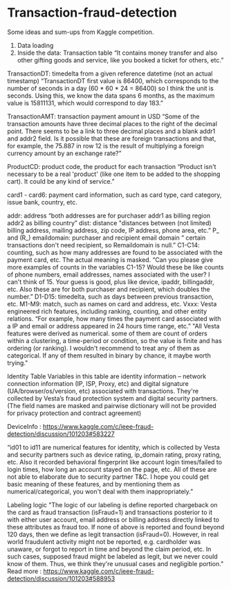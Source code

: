 # Transaction-fraud-detection
Some ideas and sum-ups from Kaggle competition.

  1. Data loading
  2. Inside the data:
    Transaction table
“It contains money transfer and also other gifting goods and service, like you booked a ticket for others, etc.”

TransactionDT: timedelta from a given reference datetime (not an actual timestamp)
“TransactionDT first value is 86400, which corresponds to the number of seconds in a day (60 * 60 * 24 = 86400) so I think the unit is seconds. Using this, we know the data spans 6 months, as the maximum value is 15811131, which would correspond to day 183.”

TransactionAMT: transaction payment amount in USD
“Some of the transaction amounts have three decimal places to the right of the decimal point. There seems to be a link to three decimal places and a blank addr1 and addr2 field. Is it possible that these are foreign transactions and that, for example, the 75.887 in row 12 is the result of multiplying a foreign currency amount by an exchange rate?”

ProductCD: product code, the product for each transaction
“Product isn't necessary to be a real 'product' (like one item to be added to the shopping cart). It could be any kind of service.”

card1 - card6: payment card information, such as card type, card category, issue bank, country, etc.

addr: address
“both addresses are for purchaser
addr1 as billing region
addr2 as billing country”
dist: distance
"distances between (not limited) billing address, mailing address, zip code, IP address, phone area, etc.”
P_ and (R_) emaildomain: purchaser and recipient email domain “ certain transactions don't need recipient, so Remaildomain is null.”
C1-C14: counting, such as how many addresses are found to be associated with the payment card, etc. The actual meaning is masked.
“Can you please give more examples of counts in the variables C1-15? Would these be like counts of phone numbers, email addresses, names associated with the user? I can't think of 15.
Your guess is good, plus like device, ipaddr, billingaddr, etc. Also these are for both purchaser and recipient, which doubles the number.”
D1-D15: timedelta, such as days between previous transaction, etc.
M1-M9: match, such as names on card and address, etc.
Vxxx: Vesta engineered rich features, including ranking, counting, and other entity relations.
“For example, how many times the payment card associated with a IP and email or address appeared in 24 hours time range, etc.”
"All Vesta features were derived as numerical. some of them are count of orders within a clustering, a time-period or condition, so the value is finite and has ordering (or ranking). I wouldn't recommend to treat any of them as categorical. If any of them resulted in binary by chance, it maybe worth trying."

Identity Table
Variables in this table are identity information – network connection information (IP, ISP, Proxy, etc) and digital signature (UA/browser/os/version, etc) associated with transactions.
They're collected by Vesta’s fraud protection system and digital security partners.
(The field names are masked and pairwise dictionary will not be provided for privacy protection and contract agreement)

DeviceInfo : https://www.kaggle.com/c/ieee-fraud-detection/discussion/101203#583227

“id01 to id11 are numerical features for identity, which is collected by Vesta and security partners such as device rating, ip_domain rating, proxy rating, etc. Also it recorded behavioral fingerprint like account login times/failed to login times, how long an account stayed on the page, etc. All of these are not able to elaborate due to security partner T&C. I hope you could get basic meaning of these features, and by mentioning them as numerical/categorical, you won't deal with them inappropriately.”

Labeling logic
"The logic of our labeling is define reported chargeback on the card as fraud transaction (isFraud=1) and transactions posterior to it with either user account, email address or billing address directly linked to these attributes as fraud too. If none of above is reported and found beyond 120 days, then we define as legit transaction (isFraud=0).
However, in real world fraudulent activity might not be reported, e.g. cardholder was unaware, or forgot to report in time and beyond the claim period, etc. In such cases, supposed fraud might be labeled as legit, but we never could know of them. Thus, we think they're unusual cases and negligible portion." Read more : https://www.kaggle.com/c/ieee-fraud-detection/discussion/101203#588953
